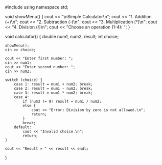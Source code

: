 #include <iostream>
using namespace std;

void showMenu() {
    cout << "\nSimple Calculator\n";
    cout << "1. Addition (+)\n";
    cout << "2. Subtraction (-)\n";
    cout << "3. Multiplication (*)\n";
    cout << "4. Division (/)\n";
    cout << "Choose an operation (1-4): ";
}

void calculator() {
    double num1, num2, result;
    int choice;

    showMenu();
    cin >> choice;

    cout << "Enter first number: ";
    cin >> num1;
    cout << "Enter second number: ";
    cin >> num2;

    switch (choice) {
        case 1: result = num1 + num2; break;
        case 2: result = num1 - num2; break;
        case 3: result = num1 * num2; break;
        case 4:
            if (num2 != 0) result = num1 / num2;
            else {
                cout << "Error: Division by zero is not allowed.\n";
                return;
            }
            break;
        default:
            cout << "Invalid choice.\n";
            return;
    }

    cout << "Result = " << result << endl;
}
